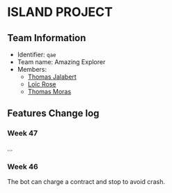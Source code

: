 # ISLAND PROJECT

## Team Information

  * Identifier: `qae`
  * Team name: Amazing Explorer
  * Members:
    *  [Thomas Jalabert](mailto:thomas.jalabert@etu.unice.fr)
    *  [Loïc Rose](mailto:loic.rose@etu.unice.fr)
    *  [Thomas Moras](mailto:thomas.moras@etu.unice.fr)

## Features Change log

### Week 47

...

### Week 46

The bot can charge a contract and stop to avoid crash.



    